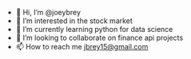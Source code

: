 - 👋 Hi, I’m @joeybrey
- 👀 I’m interested in the stock market
- 🌱 I’m currently learning python for data science
- 💞️ I’m looking to collaborate on finance api projects
- 📫 How to reach me jbrey15@gmail.com

<!---
joeybrey/joeybrey is a ✨ special ✨ repository because its `README.md` (this file) appears on your GitHub profile.
You can click the Preview link to take a look at your changes.
--->
